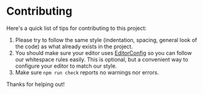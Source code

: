 Contributing
============

Here's a quick list of tips for contributing to this project:

1. Please try to follow the same style (indentation, spacing, general look of the code) as what already exists in the project.
2. You should make sure your editor uses [EditorConfig] so you can follow our whitespace rules easily. This is optional, but a convenient way to configure your editor to match our style.
3. Make sure `npm run check` reports no warnings nor errors.

Thanks for helping out!

[EditorConfig]: http://editorconfig.org/
[ESLint]: http://eslint.org/
